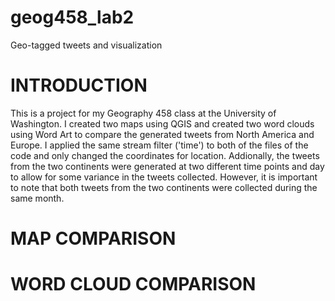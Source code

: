 # geog458_lab2
Geo-tagged tweets and visualization


# INTRODUCTION

This is a project for my Geography 458 class at the University of Washington. I created two maps using QGIS and created two word clouds using Word Art to compare the generated tweets from North America and Europe. I applied the same stream filter ('time') to both of the files of the code and only changed the coordinates for location. Addionally, the tweets from the two continents were generated at two different time points and day to allow for some variance in the tweets collected. However, it is important to note that both tweets from the two continents were collected during the same month. 

# MAP COMPARISON


# WORD CLOUD COMPARISON
